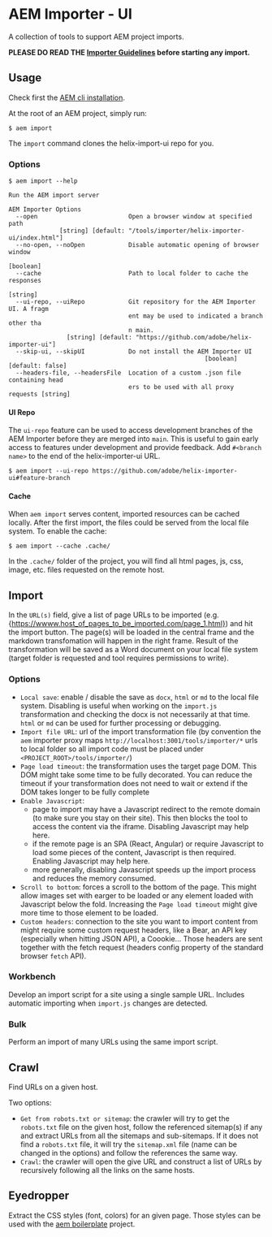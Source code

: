 # AEM Importer - UI

A collection of tools to support AEM project imports.

**PLEASE DO READ THE [Importer Guidelines](./importer-guidelines.md) before starting any import.**

## Usage

Check first the [AEM cli installation](https://github.com/adobe/helix-cli#installation).

At the root of an AEM project, simply run:

```
$ aem import
```

The `import` command clones the helix-import-ui repo for you.

### Options

```
$ aem import --help

Run the AEM import server

AEM Importer Options
  --open                         Open a browser window at specified path
              [string] [default: "/tools/importer/helix-importer-ui/index.html"]
  --no-open, --noOpen            Disable automatic opening of browser window
                                                                       [boolean]
  --cache                        Path to local folder to cache the responses
                                                                        [string]
  --ui-repo, --uiRepo            Git repository for the AEM Importer UI. A fragm
                                 ent may be used to indicated a branch other tha
                                 n main.
                [string] [default: "https://github.com/adobe/helix-importer-ui"]
  --skip-ui, --skipUI            Do not install the AEM Importer UI
                                                      [boolean] [default: false]
  --headers-file, --headersFile  Location of a custom .json file containing head
                                 ers to be used with all proxy requests [string]

```

#### UI Repo

The `ui-repo` feature can be used to access development branches of the AEM Importer before they are merged into `main`. This is useful to gain early access to features under development and provide feedback.
Add `#<branch name>` to the end of the helix-importer-ui URL.

```
$ aem import --ui-repo https://github.com/adobe/helix-importer-ui#feature-branch
```

#### Cache

When `aem import` serves content, imported resources can be cached locally. After the first import, the files could be served from the local file system. To enable the cache:

```
$ aem import --cache .cache/
```

In the `.cache/` folder of the project, you will find all html pages, js, css, image, etc. files requested on the remote host.


## Import

In the `URL(s)` field, give a list of page URLs to be imported (e.g. {https://wwww.host_of_pages_to_be_imported.com/page_1.html}) and hit the import button. The page(s) will be loaded in the central frame and the markdown transfomation will happen in the right frame. Result of the transformation will be saved as a Word document on your local file system (target folder is requested and tool requires permissions to write).

### Options

- `Local save`: enable / disable the save as `docx`, `html` or `md` to the local file system. Disabling is useful when working on the `import.js` transformation and checking the docx is not necessarily at that time. `html` or `md` can be used for further processing or debugging.
- `Import file URL`: url of the import transformation file (by convention the `aem` importer proxy maps `http://localhost:3001/tools/importer/*` urls to local folder so all import code must be placed under `<PROJECT_ROOT>/tools/importer/`)
- `Page load timeout`: the transformation uses the target page DOM. This DOM might take some time to be fully decorated. You can reduce the timeout if your transformation does not need to wait or extend if the DOM takes longer to be fully complete
- `Enable Javascript`: 
  - page to import may have a Javascript redirect to the remote domain (to make sure you stay on their site). This then blocks the tool to access the content via the iframe. Disabling Javascript may help here. 
  - if the remote page is an SPA (React, Angular) or require Javascript to load some pieces of the content, Javascript is then required. Enabling Javascript may help here.
  - more generally, disabling Javascript speeds up the import process and reduces the memory consumed.
- `Scroll to bottom`: forces a scroll to the bottom of the page. This might allow images set with earger to be loaded or any element loaded with Javascript below the fold. Increasing the `Page load timeout` might give more time to those element to be loaded.
- `Custom headers`: connection to the site you want to import content from might require some custom request headers, like a Bear, an API key (especially when hitting JSON API), a Coookie... Those headers are sent together with the fetch request (headers config property of the standard browser `fetch` API).

### Workbench

Develop an import script for a site using a single sample URL. Includes automatic importing when `import.js` changes are detected.

### Bulk

Perform an import of many URLs using the same import script.

## Crawl

Find URLs on a given host. 

Two options:

- `Get from robots.txt or sitemap`: the crawler will try to get the `robots.txt` file on the given host, follow the referenced sitemap(s) if any and extract URLs from all the sitemaps and sub-sitemaps. If it does not find a `robots.txt` file, it will try the `sitemap.xml` file (name can be changed in the options) and follow the references the same way.
- `Crawl`: the crawler will open the give URL and construct a list of URLs by recursively following all the links on the same hosts.

## Eyedropper

Extract the CSS styles (font, colors) for an given page. Those styles can be used with the [aem boilerplate](https://github.com/adobe/aem-boilerplate) project.
